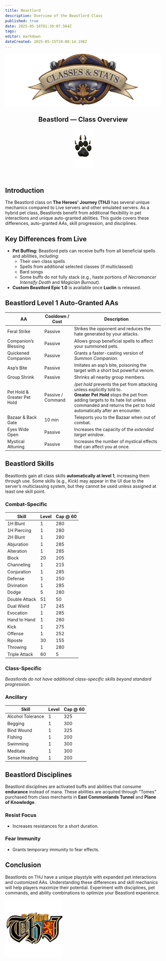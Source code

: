 ```yaml
---
title: Beastlord
description: Overview of the Beastlord Class
published: true
date: 2025-05-16T01:39:07.564Z
tags: 
editor: markdown
dateCreated: 2025-05-15T19:00:14.198Z
---
```


<article class="class-wrapper">
  <!-- ===== HERO SECTION ===== -->
  <header class="hero-card">
    <img src="/classes-and-abilities/statsandclasses.webp"
         alt="Classes & Stats Banner"
         class="hero-banner">
    <div class="title-card">
      <h1 class="hero-title"><span>Beastlord — Class Overview</span></h1>
      <img src="/beastlord.gif" alt="Beastlord Flair" class="class-gif">
    </div>
  </header>
  <!-- ===== INTRO ===== -->
  <section class="intro">
    <h2>Introduction</h2>
    <p>The Beastlord class on <strong>The Heroes' Journey (THJ)</strong> has several unique mechanics compared to Live servers and other emulated servers. As a hybrid pet class, Beastlords benefit from additional flexibility in pet interactions and unique auto-granted abilities. This guide covers these differences, auto-granted AAs, skill progression, and disciplines.</p>
  </section>
  <!-- ===== KEY DIFFERENCES ===== -->
  <section class="differences">
    <h2>Key Differences from Live</h2>
    <ul>
      <li><strong>Pet Buffing:</strong> Beastlord pets can receive buffs from all beneficial spells and abilities, including:
        <ul>
          <li>Their own class spells</li>
          <li>Spells from additional selected classes (if multiclassed)</li>
          <li>Bard songs</li>
          <li>Some buffs do not fully stack (e.g., haste portions of <em>Necromancer Intensify Death</em> and <em>Magician Burnout</em>).</li>
        </ul>
      </li>
      <li><strong>Custom Beastlord Epic 1.0</strong> is available once <strong>Luclin</strong> is released.</li>
    </ul>
  </section>
  <!-- ===== AUTO-GRANTED AAs ===== -->
  <section class="abilities">
    <h2>Beastlord Level 1 Auto-Granted AAs</h2>
    <table class="aa-table">
      <thead><tr><th>AA</th><th>Cooldown / Cost</th><th>Description</th></tr></thead>
      <tbody>
        <tr>
          <td>Feral Strike</td>
          <td>Passive</td>
          <td>Strikes the opponent and reduces the hate generated by your attacks.</td>
        </tr>
        <tr>
          <td>Companion’s Blessing</td>
          <td>Passive</td>
          <td>Allows group beneficial spells to affect your summoned pets.</td>
        </tr>
        <tr>
          <td>Quickened Companion</td>
          <td>Passive</td>
          <td>Grants a faster-casting version of <em>Summon Companion</em>.</td>
        </tr>
        <tr>
          <td>Asp’s Bite</td>
          <td>Passive</td>
          <td>Imitates an asp’s bite, poisoning the target with a short but powerful venom.</td>
        </tr>
        <tr>
          <td>Group Shrink</td>
          <td>Passive</td>
          <td>Shrinks all nearby group members.</td>
        </tr>
        <tr>
          <td>Pet Hold &amp; Greater Pet Hold</td>
          <td>Passive / Command</td>
          <td>
            <em>/pet hold</em> prevents the pet from attacking unless explicitly told to.<br>
            <strong>Greater Pet Hold</strong> stops the pet from adding targets to its hate list unless commanded and returns the pet to hold automatically after an encounter.
          </td>
        </tr>
        <tr>
          <td>Bazaar &amp; Back Gate</td>
          <td>10 min</td>
          <td>Teleports you to the Bazaar when out of combat.</td>
        </tr>
        <tr>
          <td>Eyes Wide Open</td>
          <td>Passive</td>
          <td>Increases the capacity of the <em>extended target window</em>.</td>
        </tr>
        <tr>
          <td>Mystical Attuning</td>
          <td>Passive</td>
          <td>Increases the number of mystical effects that can affect you at once.</td>
        </tr>
      </tbody>
    </table>
  </section>
  <!-- ===== SKILLS ===== -->
  <section class="skills">
    <h2>Beastlord Skills</h2>
    <p>Beastlords gain all class skills <strong>automatically at level 1</strong>, increasing them through use. Some skills (e.g., <em>Kick</em>) may appear in the UI due to the server’s multiclassing system, but they cannot be used unless assigned at least one skill point.</p>
    <!-- Combat Skills -->
    <h3>Combat-Specific</h3>
    <table class="skill-table">
      <thead><tr><th>Skill</th><th>Level</th><th>Cap @ 60</th></tr></thead>
      <tbody>
        <tr><td>1H Blunt</td><td>1</td><td>280</td></tr>
        <tr><td>1H Piercing</td><td>1</td><td>280</td></tr>
        <tr><td>2H Blunt</td><td>1</td><td>280</td></tr>
        <tr><td>Abjuration</td><td>1</td><td>285</td></tr>
        <tr><td>Alteration</td><td>1</td><td>285</td></tr>
        <tr><td>Block</td><td>20</td><td>205</td></tr>
        <tr><td>Channeling</td><td>1</td><td>215</td></tr>
        <tr><td>Conjuration</td><td>1</td><td>285</td></tr>
        <tr><td>Defense</td><td>1</td><td>250</td></tr>
        <tr><td>Divination</td><td>1</td><td>285</td></tr>
        <tr><td>Dodge</td><td>5</td><td>280</td></tr>
        <tr><td>Double Attack</td><td>51</td><td>50</td></tr>
        <tr><td>Dual Wield</td><td>17</td><td>245</td></tr>
        <tr><td>Evocation</td><td>1</td><td>285</td></tr>
        <tr><td>Hand to Hand</td><td>1</td><td>280</td></tr>
        <tr><td>Kick</td><td>1</td><td>275</td></tr>
        <tr><td>Offense</td><td>1</td><td>252</td></tr>
        <tr><td>Riposte</td><td>30</td><td>155</td></tr>
        <tr><td>Throwing</td><td>1</td><td>280</td></tr>
        <tr><td>Triple Attack</td><td>60</td><td>5</td></tr>
      </tbody>
    </table>
    <!-- Class-Specific -->
    <h3>Class-Specific</h3>
    <p><em>Beastlords do not have additional class-specific skills beyond standard progression.</em></p>
    <!-- Ancillary -->
    <h3>Ancillary</h3>
    <table class="skill-table">
      <thead><tr><th>Skill</th><th>Level</th><th>Cap @ 60</th></tr></thead>
      <tbody>
        <tr><td>Alcohol Tolerance</td><td>1</td><td>325</td></tr>
        <tr><td>Begging</td><td>1</td><td>300</td></tr>
        <tr><td>Bind Wound</td><td>1</td><td>325</td></tr>
        <tr><td>Fishing</td><td>1</td><td>200</td></tr>
        <tr><td>Swimming</td><td>1</td><td>300</td></tr>
        <tr><td>Meditate</td><td>1</td><td>300</td></tr>
        <tr><td>Sense Heading</td><td>1</td><td>200</td></tr>
      </tbody>
    </table>
  </section>
  <!-- ===== DISCIPLINES ===== -->
  <section class="disciplines">
    <h2>Beastlord Disciplines</h2>
    <p>Beastlord disciplines are activated buffs and abilities that consume <strong>endurance</strong> instead of mana. These abilities are acquired through “Tomes” purchased from class merchants in <strong>East Commonlands Tunnel</strong> and <strong>Plane of Knowledge</strong>.</p>
    <h3>Resist Focus</h3>
    <ul><li>Increases resistances for a short duration.</li></ul>
    <h3>Fear Immunity</h3>
    <ul><li>Grants temporary immunity to fear effects.</li></ul>
  </section>
  <!-- ===== CONCLUSION ===== -->
  <section class="conclusion">
    <h2>Conclusion</h2>
    <p>Beastlords on THJ have a unique playstyle with expanded pet interactions and customized AAs. Understanding these differences and skill mechanics will help players maximize their potential. Experiment with disciplines, pet commands, and ability combinations to optimize your Beastlord experience.</p>
  </section>
  <!-- ===== PAGE BREAK IMAGE ===== -->
  <img src="/pagebreak2.webp" alt="Page Break" class="page-break">
</article>
